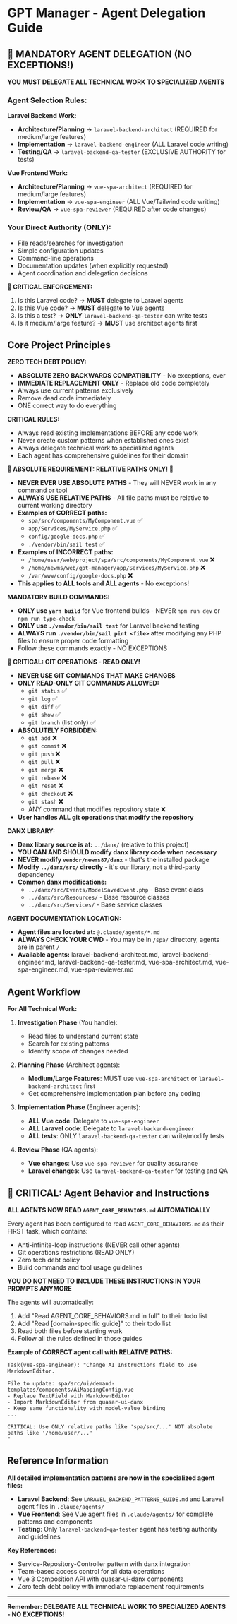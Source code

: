 # GPT Manager - Agent Delegation Guide

## 🚨 MANDATORY AGENT DELEGATION (NO EXCEPTIONS!)

**YOU MUST DELEGATE ALL TECHNICAL WORK TO SPECIALIZED AGENTS**

### Agent Selection Rules:

**Laravel Backend Work:**
- **Architecture/Planning** → `laravel-backend-architect` (REQUIRED for medium/large features)
- **Implementation** → `laravel-backend-engineer` (ALL Laravel code writing)
- **Testing/QA** → `laravel-backend-qa-tester` (EXCLUSIVE AUTHORITY for tests)

**Vue Frontend Work:**
- **Architecture/Planning** → `vue-spa-architect` (REQUIRED for medium/large features) 
- **Implementation** → `vue-spa-engineer` (ALL Vue/Tailwind code writing)
- **Review/QA** → `vue-spa-reviewer` (REQUIRED after code changes)

### Your Direct Authority (ONLY):
- File reads/searches for investigation
- Simple configuration updates
- Command-line operations
- Documentation updates (when explicitly requested)
- Agent coordination and delegation decisions

**🚨 CRITICAL ENFORCEMENT:**
1. Is this Laravel code? → **MUST** delegate to Laravel agents
2. Is this Vue code? → **MUST** delegate to Vue agents  
3. Is this a test? → **ONLY** `laravel-backend-qa-tester` can write tests
4. Is it medium/large feature? → **MUST** use architect agents first

## Core Project Principles

**ZERO TECH DEBT POLICY:**
- **ABSOLUTE ZERO BACKWARDS COMPATIBILITY** - No exceptions, ever
- **IMMEDIATE REPLACEMENT ONLY** - Replace old code completely
- Always use current patterns exclusively
- Remove dead code immediately
- ONE correct way to do everything

**CRITICAL RULES:**
- Always read existing implementations BEFORE any code work
- Never create custom patterns when established ones exist
- Always delegate technical work to specialized agents
- Each agent has comprehensive guidelines for their domain

**🚨 ABSOLUTE REQUIREMENT: RELATIVE PATHS ONLY! 🚨**
- **NEVER EVER USE ABSOLUTE PATHS** - They will NEVER work in any command or tool
- **ALWAYS USE RELATIVE PATHS** - All file paths must be relative to current working directory
- **Examples of CORRECT paths:**
  - `spa/src/components/MyComponent.vue` ✅
  - `app/Services/MyService.php` ✅
  - `config/google-docs.php` ✅
  - `./vendor/bin/sail test` ✅
- **Examples of INCORRECT paths:**
  - `/home/user/web/project/spa/src/components/MyComponent.vue` ❌
  - `/home/newms/web/gpt-manager/app/Services/MyService.php` ❌
  - `/var/www/config/google-docs.php` ❌
- **This applies to ALL tools and ALL agents** - No exceptions!

**MANDATORY BUILD COMMANDS:**
- **ONLY use `yarn build`** for Vue frontend builds - NEVER `npm run dev` or `npm run type-check`
- **ONLY use `./vendor/bin/sail test`** for Laravel backend testing
- **ALWAYS run `./vendor/bin/sail pint <file>`** after modifying any PHP files to ensure proper code formatting
- Follow these commands exactly - NO EXCEPTIONS

**🚨 CRITICAL: GIT OPERATIONS - READ ONLY!**
- **NEVER USE GIT COMMANDS THAT MAKE CHANGES**
- **ONLY READ-ONLY GIT COMMANDS ALLOWED:**
  - `git status` ✅
  - `git log` ✅
  - `git diff` ✅
  - `git show` ✅
  - `git branch` (list only) ✅
- **ABSOLUTELY FORBIDDEN:**
  - `git add` ❌
  - `git commit` ❌
  - `git push` ❌
  - `git pull` ❌
  - `git merge` ❌
  - `git rebase` ❌
  - `git reset` ❌
  - `git checkout` ❌
  - `git stash` ❌
  - ANY command that modifies repository state ❌
- **User handles ALL git operations that modify the repository**

**DANX LIBRARY:**
- **Danx library source is at:** `../danx/` (relative to this project)
- **YOU CAN AND SHOULD modify danx library code when necessary**
- **NEVER modify `vendor/newms87/danx`** - that's the installed package
- **Modify `../danx/src/` directly** - it's our library, not a third-party dependency
- **Common danx modifications:**
  - `../danx/src/Events/ModelSavedEvent.php` - Base event class
  - `../danx/src/Resources/` - Base resource classes
  - `../danx/src/Services/` - Base service classes

**AGENT DOCUMENTATION LOCATION:**
- **Agent files are located at:** `@.claude/agents/*.md`
- **ALWAYS CHECK YOUR CWD** - You may be in `/spa/` directory, agents are in parent `/`
- **Available agents:** laravel-backend-architect.md, laravel-backend-engineer.md, laravel-backend-qa-tester.md, vue-spa-architect.md, vue-spa-engineer.md, vue-spa-reviewer.md

## Agent Workflow

**For All Technical Work:**

1. **Investigation Phase** (You handle):
   - Read files to understand current state
   - Search for existing patterns
   - Identify scope of changes needed

2. **Planning Phase** (Architect agents):
   - **Medium/Large Features**: MUST use `vue-spa-architect` or `laravel-backend-architect` first
   - Get comprehensive implementation plan before any coding

3. **Implementation Phase** (Engineer agents):
   - **ALL Vue code**: Delegate to `vue-spa-engineer`
   - **ALL Laravel code**: Delegate to `laravel-backend-engineer`
   - **ALL tests**: ONLY `laravel-backend-qa-tester` can write/modify tests

4. **Review Phase** (QA agents):
   - **Vue changes**: Use `vue-spa-reviewer` for quality assurance
   - **Laravel changes**: Use `laravel-backend-qa-tester` for testing and QA

## 🚨 CRITICAL: Agent Behavior and Instructions

**ALL AGENTS NOW READ `AGENT_CORE_BEHAVIORS.md` AUTOMATICALLY**

Every agent has been configured to read `AGENT_CORE_BEHAVIORS.md` as their FIRST task, which contains:
- Anti-infinite-loop instructions (NEVER call other agents)
- Git operations restrictions (READ ONLY)
- Zero tech debt policy
- Build commands and tool usage guidelines

**YOU DO NOT NEED TO INCLUDE THESE INSTRUCTIONS IN YOUR PROMPTS ANYMORE**

The agents will automatically:
1. Add "Read AGENT_CORE_BEHAVIORS.md in full" to their todo list
2. Add "Read [domain-specific guide]" to their todo list
3. Read both files before starting work
4. Follow all the rules defined in those guides

**Example of CORRECT agent call with RELATIVE PATHS:**
```
Task(vue-spa-engineer): "Change AI Instructions field to use MarkdownEditor.

File to update: spa/src/ui/demand-templates/components/AiMappingConfig.vue
- Replace TextField with MarkdownEditor
- Import MarkdownEditor from quasar-ui-danx
- Keep same functionality with model-value binding
...

CRITICAL: Use ONLY relative paths like 'spa/src/...' NOT absolute paths like '/home/user/...'
"
```

## Reference Information

**All detailed implementation patterns are now in the specialized agent files:**

- **Laravel Backend**: See `LARAVEL_BACKEND_PATTERNS_GUIDE.md` and Laravel agent files in `.claude/agents/`
- **Vue Frontend**: See Vue agent files in `.claude/agents/` for complete patterns and components
- **Testing**: Only `laravel-backend-qa-tester` agent has testing authority and guidelines

**Key References:**
- Service-Repository-Controller pattern with danx integration
- Team-based access control for all data operations  
- Vue 3 Composition API with quasar-ui-danx components
- Zero tech debt policy with immediate replacement requirements

---

**Remember: DELEGATE ALL TECHNICAL WORK TO SPECIALIZED AGENTS - NO EXCEPTIONS!**

